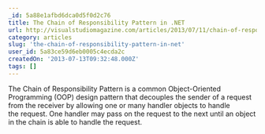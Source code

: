 ```yaml
---
_id: 5a88e1afbd6dca0d5f0d2c76
title: The Chain of Responsibility Pattern in .NET
url: http://visualstudiomagazine.com/articles/2013/07/11/chain-of-responsibility-pattern.aspx
category: articles
slug: 'the-chain-of-responsibility-pattern-in-net'
user_id: 5a83ce59d6eb0005c4ecda2c
createdOn: '2013-07-13T09:32:48.000Z'
tags: []
---
```


The Chain of Responsibility Pattern is a common Object-Oriented Programming (OOP) design pattern that decouples the sender of a request from the receiver by allowing one or many handler objects to handle the request. One handler may pass on the request to the next until an object in the chain is able to handle the request.
